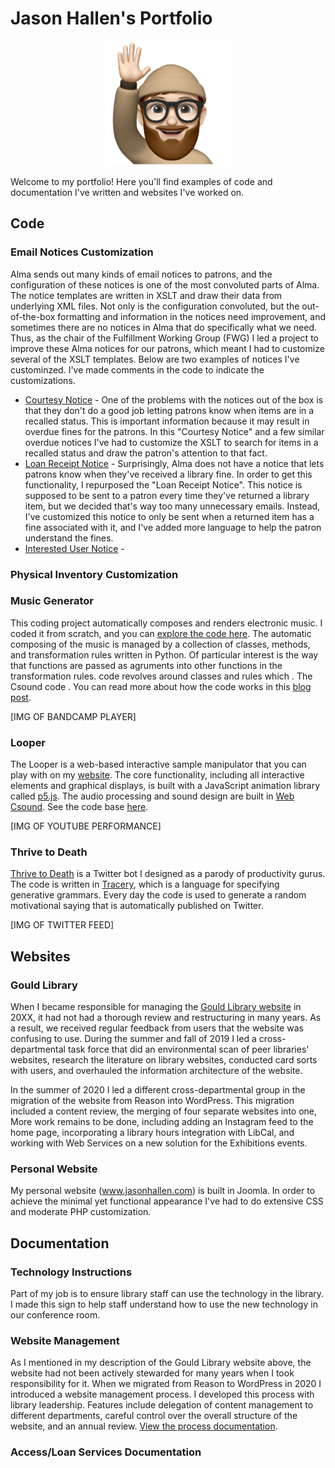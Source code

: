 # Jason Hallen's Portfolio
<p align="center"><img src="https://github.com/jasonhallen/portfolio/blob/main/portrait.png" alt="Jason Hallen portrait" height="200" style="text-align:center;"></p>
<p>Welcome to my portfolio!  Here you'll find examples of code and documentation I've written and websites I've worked on.</p>

## Code

### Email Notices Customization
Alma sends out many kinds of email notices to patrons, and the configuration of these notices is one of the most convoluted parts of Alma. The notice templates are written in XSLT and draw their data from underlying XML files. Not only is the configuration convoluted, but the out-of-the-box formatting and information in the notices need improvement, and sometimes there are no notices in Alma that do specifically what we need.  Thus, as the chair of the Fulfillment Working Group (FWG) I led a project to improve these Alma notices for our patrons, which meant I had to customize several of the XSLT templates.  Below are two examples of notices I've custominzed.  I've made comments in the code to indicate the customizations.

* [Courtesy Notice](https://github.com/jasonhallen/portfolio/blob/main/courtesy_notice.xslt) - One of the problems with the notices out of the box is that they don't do a good job letting patrons know when items are in a recalled status.  This is important information because it may result in overdue fines for the patrons.  In this "Courtesy Notice" and a few similar overdue notices I've had to customize the XSLT to search for items in a recalled status and draw the patron's attention to that fact. 
* [Loan Receipt Notice](https://github.com/jasonhallen/portfolio/blob/main/return_receipt_notice.xslt) - Surprisingly, Alma does not have a notice that lets patrons know when they've received a library fine.  In order to get this functionality, I repurposed the "Loan Receipt Notice".  This notice is supposed to be sent to a patron every time they've returned a library item, but we decided that's way too many unnecessary emails.  Instead, I've customized this notice to only be sent when a returned item has a fine associated with it, and I've added more language to help the patron understand the fines.
* [Interested User Notice](LINK) - 

### Physical Inventory Customization


### Music Generator
This coding project automatically composes and renders electronic music.  I coded it from scratch, and you can [explore the code here](LINK).  The automatic composing of the music is managed by a collection of classes, methods, and transformation rules written in Python.  Of particular interest is the way that functions are passed as agruments into other functions in the transformation rules.  code revolves around classes and rules which .  The Csound code .  You can read more about how the code works in this [blog post](LINK).

[IMG OF BANDCAMP PLAYER]

### Looper
The Looper is a web-based interactive sample manipulator that you can play with on my [website](LINK).  The core functionality, including all interactive elements and graphical displays, is built with a JavaScript animation library called [p5.js](LINK).  The audio processing and sound design are built in [Web Csound](LINK).  See the code base [here](LINK).

[IMG OF YOUTUBE PERFORMANCE]

### Thrive to Death
[Thrive to Death](https://twitter.com/thrivetodeath) is a Twitter bot I designed as a parody of productivity gurus.  The code is written in [Tracery](https://tracery.io/), which is a language for specifying generative grammars.  Every day the code is used to generate a random motivational saying that is automatically published on Twitter.

[IMG OF TWITTER FEED]

## Websites

### Gould Library
When I became responsible for managing the [Gould Library website](LINK) in 20XX, it had not had a thorough review and restructuring in many years.  As a result, we received regular feedback from users that the website was confusing to use.  During the summer and fall of 2019 I led a cross-departmental task force that did an environmental scan of peer libraries' websites, research the literature on library websites, conducted card sorts with users, and overhauled the information architecture of the website.

In the summer of 2020 I led a different cross-departmental group in the migration of the website from Reason into WordPress.  This migration included a content review, the merging of four separate websites into one, More work remains to be done, including adding an Instagram feed to the home page, incorporating a library hours integration with LibCal, and working with Web Services on a new solution for the Exhibitions events.

### Personal Website
My personal website (www.jasonhallen.com) is built in Joomla.  In order to achieve the minimal yet functional appearance I've had to do extensive CSS and moderate PHP customization.

## Documentation

### Technology Instructions
Part of my job is to ensure library staff can use the technology in the library.  I made this sign to help staff understand how to use the new technology in our conference room.

### Website Management
As I mentioned in my description of the Gould Library website above, the website had not been actively stewarded for many years when I took responsibility for it.  When we migrated from Reason to WordPress in 2020 I introduced a website management process.  I developed this process with library leadership.  Features include delegation of content management to different departments, careful control over the overall structure of the website, and an annual review.  [View the process documentation](LINK).

### Access/Loan Services Documentation
